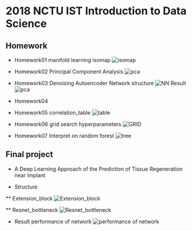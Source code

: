 # 2018 NCTU IST Introduction to Data Science

## Homework
* Homework01
manifold learning isomap
![isomap](https://github.com/acctouhou/Introduction-to-Data-Science/blob/master/HW1/isomap.PNG)

* Homework02
Principal Component Analysis
![pca](https://github.com/acctouhou/Introduction-to-Data-Science/blob/master/HW2/pca.PNG)


* Homework03
Denoising Autoencoder
Network structure 
![NN](https://github.com/acctouhou/Introduction-to-Data-Science/blob/master/HW3/ae.PNG)
Result 
![pca](https://github.com/acctouhou/Introduction-to-Data-Science/blob/master/HW2/pca.PNG)

* Homework04

* Homework05
correlation_table
![table](https://github.com/acctouhou/Introduction-to-Data-Science/blob/master/HW5/correlation_table.PNG)

* Homework06
grid search hyperparameters
![GRID](https://github.com/acctouhou/Introduction-to-Data-Science/blob/master/HW5/correlation_table.PNG)

* Homework07
Interpret on random forest
![tree](https://github.com/acctouhou/Introduction-to-Data-Science/blob/master/HW7/tree_feature.PNG)

## Final project
* A Deep Learning Approach of the Prediction of Tissue Regeneration near Implant

* Structure  

** Extension_block
![Extension_block](https://github.com/acctouhou/Introduction-to-Data-Science/blob/master/Final%20project/extension_block.png)


** Resnet_bottleneck
![Resnet_bottleneck](https://github.com/acctouhou/Introduction-to-Data-Science/blob/master/Final%20project/resnet%20bottleneck.png)



* Result 
performance of network
![performance of network](https://github.com/acctouhou/Introduction-to-Data-Science/blob/master/Final%20project/scatterplot.PNG)


